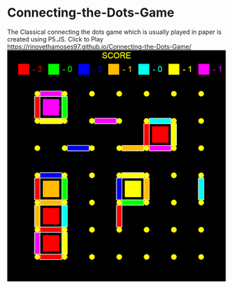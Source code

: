 # Connecting-the-Dots-Game
The Classical connecting the dots game which is usually played in paper is created using P5.JS.
Click to Play https://rinovethamoses97.github.io/Connecting-the-Dots-Game/
![alt text](https://github.com/rinovethamoses97/Connecting-the-Dots-Game/blob/master/output.png)
